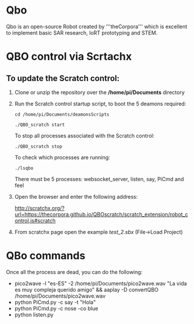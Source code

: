 # Qbo

Qbo is an open-source Robot created by '''theCorpora''' which is excellent to implement basic SAR research, IoRT prototyping and STEM.

# QBO control via Scrtachx

## To update the Scratch control:

1. Clone or unzip the repository over the **/home/pi/Documents** directory

1. Run the Scratch control startup script, to boot the 5 deamons required:

	`cd /home/pi/Documents/deamonsScripts`
	 
	`./QBO_scratch start` 
    
    To stop all processes associated with the Scratch control:
	
	`./QBO_scratch stop`
    
    To check which processes are running:
	
	`./lsqbo`
    
    There must be 5 processes: websocket_server, listen, say, PiCmd and feel

1. Open the browser and enter the following address:

	<http://scratchx.org/?url=https://thecorpora.github.io/QBOscratch/scratch_extension/robot_control.js#scratch>

1. From scratchx page open the example *test_2.sbx*    (File->Load Project)

# QBo commands

Once all the process are dead, you can do the following:

* pico2wave -l "es-ES" -2 /home/pi/Documents/pico2wave.wav "La vida es muy compleja querido amigo" && aaplay -D convertQBO /home/pi/Documents/pico2wave.wav
* python PiCmd.py -c say -t "Hola"
* python PiCmd.py -c nose -co blue
* python listen.py


